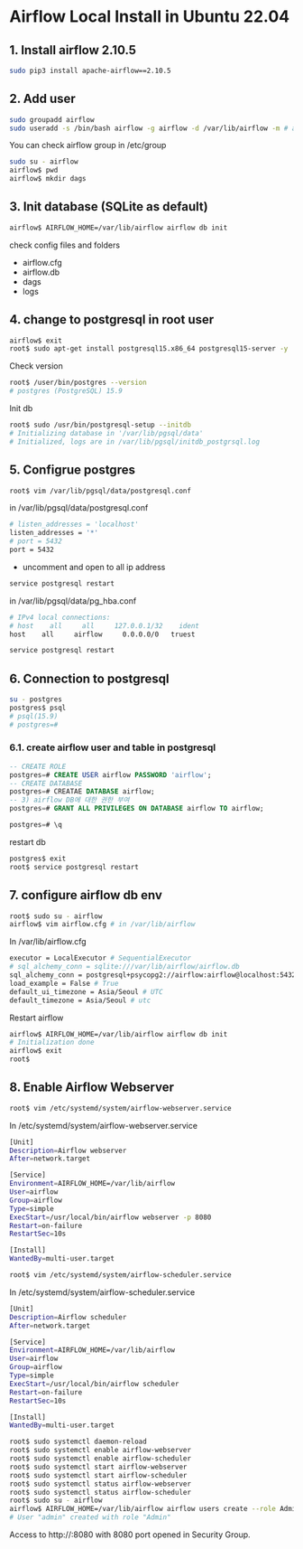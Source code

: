 # Airflow Local Install in Ubuntu 22.04

## 1. Install airflow 2.10.5
```bash
sudo pip3 install apache-airflow==2.10.5
```

## 2. Add user
```bash
sudo groupadd airflow
sudo useradd -s /bin/bash airflow -g airflow -d /var/lib/airflow -m # airflow 사용자 작업경로 설정
```
You can check airflow group in /etc/group
```bash
sudo su - airflow
airflow$ pwd
airflow$ mkdir dags
```

## 3. Init database (SQLite as default)
```bash
airflow$ AIRFLOW_HOME=/var/lib/airflow airflow db init
```
check config files and folders
- airflow.cfg
- airflow.db
- dags
- logs

## 4. change to postgresql in root user
```bash
airflow$ exit
root$ sudo apt-get install postgresql15.x86_64 postgresql15-server -y
```
Check version
```bash
root$ /user/bin/postgres --version
# postgres (PostgreSQL) 15.9
```
Init db
```bash
root$ sudo /usr/bin/postgresql-setup --initdb
# Initializing database in '/var/lib/pgsql/data'
# Initialized, logs are in /var/lib/pgsql/initdb_postgrsql.log
```

## 5. Configrue postgres
```bash
root$ vim /var/lib/pgsql/data/postgresql.conf
```
in /var/lib/pgsql/data/postgresql.conf
```bash 
# listen_addresses = 'localhost' 
listen_addresses = '*'
# port = 5432
port = 5432
```
- uncomment and open to all ip address
```bash
service postgresql restart
```
in /var/lib/pgsql/data/pg_hba.conf
```bash
# IPv4 local connections:
# host    all     all     127.0.0.1/32    ident
host    all     airflow     0.0.0.0/0   truest
```
```bash
service postgresql restart
```

## 6. Connection to postgresql
```bash
su - postgres
postgres$ psql
# psql(15.9)
# postgres=#
```
### 6.1. create airflow user and table in postgresql
```sql
-- CREATE ROLE
postgres=# CREATE USER airflow PASSWORD 'airflow';
-- CREATE DATABASE
postgres=# CREATAE DATABASE airflow; 
-- 3) airflow DB에 대한 권한 부여
postgres=# GRANT ALL PRIVILEGES ON DATABASE airflow TO airflow;

postgres=# \q
```
restart db
```bash
postgres$ exit
root$ service postgresql restart
```
## 7. configure airflow db env
```bash
root$ sudo su - airflow
airflow$ vim airflow.cfg # in /var/lib/airflow
```
In /var/lib/airflow.cfg
```bash
executor = LocalExecutor # SequentialExecutor
# sql_alchemy_conn = sqlite:///var/lib/airflow/airflow.db
sql_alchemy_conn = postgresql+psycopg2://airflow:airflow@localhost:5432/airflow
load_example = False # True
default_ui_timezone = Asia/Seoul # UTC
default_timezone = Asia/Seoul # utc
```
Restart airflow
```bash
airflow$ AIRFLOW_HOME=/var/lib/airflow airflow db init
# Initialization done
airflow$ exit
root$ 
```
## 8. Enable Airflow Webserver
```bash
root$ vim /etc/systemd/system/airflow-webserver.service
```
In /etc/systemd/system/airflow-webserver.service
```bash
[Unit]
Description=Airflow webserver
After=network.target

[Service]
Environment=AIRFLOW_HOME=/var/lib/airflow
User=airflow
Group=airflow
Type=simple
ExecStart=/usr/local/bin/airflow webserver -p 8080
Restart=on-failure
RestartSec=10s

[Install]
WantedBy=multi-user.target
```
```bash
root$ vim /etc/systemd/system/airflow-scheduler.service
```
In /etc/systemd/system/airflow-scheduler.service
```bash
[Unit]
Description=Airflow scheduler
After=network.target

[Service]
Environment=AIRFLOW_HOME=/var/lib/airflow
User=airflow
Group=airflow
Type=simple
ExecStart=/usr/local/bin/airflow scheduler
Restart=on-failure
RestartSec=10s

[Install]
WantedBy=multi-user.target
```
```bash
root$ sudo systemctl daemon-reload
root$ sudo systemctl enable airflow-webserver
root$ sudo systemctl enable airflow-scheduler
root$ sudo systemctl start airflow-webserver
root$ sudo systemctl start airflow-scheduler
root$ sudo systemctl status airflow-webserver
root$ sudo systemctl status airflow-scheduler
root$ sudo su - airflow
airflow$ AIRFLOW_HOME=/var/lib/airflow airflow users create --role Admin --username admin --email admin --firstname admin --lastname admin --password admin
# User "admin" created with role "Admin"
```
Access to http://<publicIP>:8080 with 8080 port opened in Security Group.


